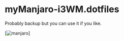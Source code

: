 # myManjaro-i3WM.dotfiles
Probably backup but you can use it if you like.

[![manjaro](https://i.imgur.com/rPhofKA.png)]
